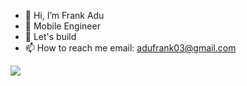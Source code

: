 - 👋 Hi, I’m Frank Adu
- 👀 Mobile Engineer
- 💞️ Let's build
- 📫 How to reach me email: adufrank03@gmail.com

<!---
SeibenKami/SeibenKami is a ✨ special ✨ repository because its `README.md` (this file) appears on your GitHub profile.
You can click the Preview link to take a look at your changes.
--->

![](https://komarev.com/ghpvc/?username=SeibenKami&color=blueviolet)

<!-- ![](https://github-readme-stats.vercel.app/api?username=SeibenKami&count_private=true&show_icons=true&theme=radical) -->

<!-- ![](https://github-readme-stats.vercel.app/api/wakatime?username=SeibenKami) -->

<!--START_SECTION:waka-->


<!--END_SECTION:waka--



[![Anurag's GitHub stats](https://github-readme-stats.vercel.app/api?username=SeibenKami&count_private=true&show_icons=true&theme=radical)](https://github.com/anuraghazra/github-readme-stats)


[![Top Langs](https://github-readme-stats.vercel.app/api/top-langs/?username=SeibenKami)](https://github.com/anuraghazra/github-readme-stats)
